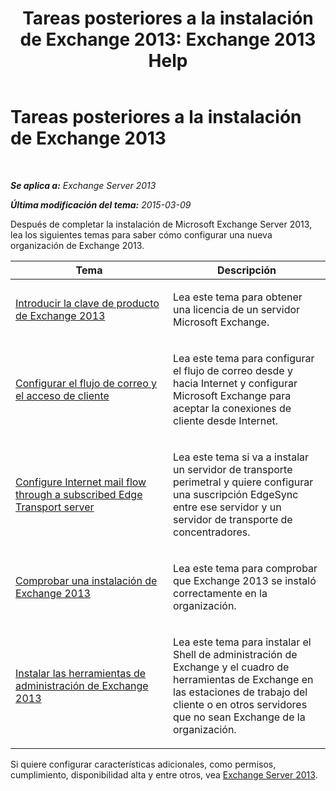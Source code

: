 ﻿---
title: 'Tareas posteriores a la instalación de Exchange 2013: Exchange 2013 Help'
TOCTitle: Tareas posteriores a la instalación de Exchange 2013
ms:assetid: bd99aaa4-b82c-427c-ab65-b9230ff63fb2
ms:mtpsurl: https://technet.microsoft.com/es-es/library/Bb124397(v=EXCHG.150)
ms:contentKeyID: 49116488
ms.date: 04/23/2018
mtps_version: v=EXCHG.150
ms.translationtype: HT
---

# Tareas posteriores a la instalación de Exchange 2013

 

_**Se aplica a:** Exchange Server 2013_

_**Última modificación del tema:** 2015-03-09_

Después de completar la instalación de Microsoft Exchange Server 2013, lea los siguientes temas para saber cómo configurar una nueva organización de Exchange 2013.


<table>
<colgroup>
<col style="width: 50%" />
<col style="width: 50%" />
</colgroup>
<thead>
<tr class="header">
<th>Tema</th>
<th>Descripción</th>
</tr>
</thead>
<tbody>
<tr class="odd">
<td><p><a href="enter-your-exchange-2013-product-key-exchange-2013-help.md">Introducir la clave de producto de Exchange 2013</a></p></td>
<td><p>Lea este tema para obtener una licencia de un servidor Microsoft Exchange.</p></td>
</tr>
<tr class="even">
<td><p><a href="configure-mail-flow-and-client-access-exchange-2013-help.md">Configurar el flujo de correo y el acceso de cliente</a></p></td>
<td><p>Lea este tema para configurar el flujo de correo desde y hacia Internet y configurar Microsoft Exchange para aceptar la conexiones de cliente desde Internet.</p></td>
</tr>
<tr class="odd">
<td><p><a href="configure-internet-mail-flow-through-a-subscribed-edge-transport-server-exchange-2013-help.md">Configure Internet mail flow through a subscribed Edge Transport server</a></p></td>
<td><p>Lea este tema si va a instalar un servidor de transporte perimetral y quiere configurar una suscripción EdgeSync entre ese servidor y un servidor de transporte de concentradores.</p></td>
</tr>
<tr class="even">
<td><p><a href="verify-an-exchange-2013-installation-exchange-2013-help.md">Comprobar una instalación de Exchange 2013</a></p></td>
<td><p>Lea este tema para comprobar que Exchange 2013 se instaló correctamente en la organización.</p></td>
</tr>
<tr class="odd">
<td><p><a href="install-the-exchange-2013-management-tools-exchange-2013-help.md">Instalar las herramientas de administración de Exchange 2013</a></p></td>
<td><p>Lea este tema para instalar el Shell de administración de Exchange y el cuadro de herramientas de Exchange en las estaciones de trabajo del cliente o en otros servidores que no sean Exchange de la organización.</p></td>
</tr>
</tbody>
</table>


Si quiere configurar características adicionales, como permisos, cumplimiento, disponibilidad alta y entre otros, vea [Exchange Server 2013](exchange-server-2013-exchange-2013-help.md).

